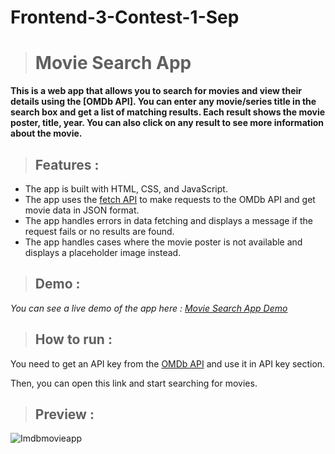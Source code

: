 # Frontend-3-Contest-1-Sep 
># Movie Search App

**This is a web app that allows you to search for movies and view their details using the [OMDb API]. You can enter any movie/series title in the search box and get a list of matching results. Each result shows the movie poster, title, year. You can also click on any result to see more information about the movie.**

>## Features :

* The app is built with HTML, CSS, and JavaScript.
* The app uses the [fetch API](https://developer.mozilla.org/en-US/docs/Web/API/Fetch_API) to make requests to the OMDb API and get movie data in JSON format.
* The app handles errors in data fetching and displays a message if the request fails or no results are found.
* The app handles cases where the movie poster is not available and displays a placeholder image instead.

>## Demo :

_You can see a live demo of the app here : [Movie Search App Demo](https://tejbari5.github.io/Frontend-3-Contest-1-Sep/)_

>## How to run :

You need to get an API key from the [OMDb API](https://www.omdbapi.com/apikey.aspx) and use it in API key section.

Then, you can open this link and start searching for movies.

>## Preview :


![Imdbmovieapp](https://github.com/tejbari5/Frontend-3-Contest-1-Sep/assets/107680212/1e8f3404-85a9-42c6-99d6-5235e5f381d8)
